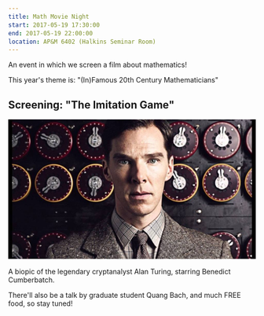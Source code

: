 ```yaml
---
title: Math Movie Night
start: 2017-05-19 17:30:00
end: 2017-05-19 22:00:00
location: AP&M 6402 (Halkins Seminar Room)
---
```


An event in which we screen a film about mathematics! 

This year's theme is: "(In)Famous 20th Century Mathematicians"

## Screening: "The Imitation Game"

![](/static/sp17/Turing_Movie_Night.png)

A biopic of the legendary cryptanalyst Alan Turing, starring Benedict Cumberbatch. 

There'll also be a talk by graduate student Quang Bach, and much FREE food, so stay tuned!

